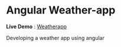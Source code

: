 
# Angular Weather-app

<strong>Live Demo</strong> : <a href="https://rajkumarrkp.github.io/weatherapp/">Weatherapp</a>

Developing a weather app using angular
